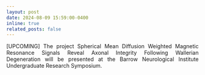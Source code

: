 ```yaml
---
layout: post
date: 2024-08-09 15:59:00-0400
inline: true
related_posts: false
---
```


<p style="text-align: justify;">[UPCOMING] The project Spherical Mean Diffusion Weighted Magnetic Resonance Signals Reveal Axonal Integrity Following Wallerian Degeneration will be presented at the Barrow Neurological Institute Undergraduate Research Symposium.</p>
